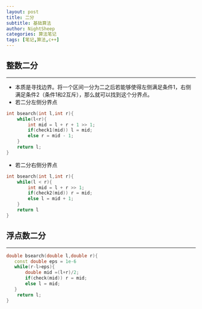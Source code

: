 ```yaml
---
layout: post
title: 二分
subtitle: 基础算法
author: NightSheep
categories: 算法笔记
tags: [笔记,算法,c++]
---
```


## 整数二分

---

- 本质是寻找边界。将一个区间一分为二之后若能够使得左侧满足条件1，右侧满足条件2（条件1和2互斥），那么就可以找到这个分界点。
- 若二分左侧分界点

```cpp
int bsearch(int l,int r){
    while(l<r){
        int mid = l + r + 1 >> 1;
        if(check1(mid)) l = mid;
        else r = mid - 1;
    }
    return l;
}
```

- 若二分右侧分界点

```cpp
int bsearch(int l,int r){
    while(l < r){
        int mid = l + r >> 1;
        if(check2(mid)) r = mid;
        else l = mid + 1;
    }
    return l
}
```



## 浮点数二分

---

```cpp
double bsearch(double l,double r){
   const double eps = 1e-6
   while(r-l>eps){
       double mid =(l+r)/2;
       if(check(mid)) r = mid;
       else l = mid;
   }
    return l;
}
```

